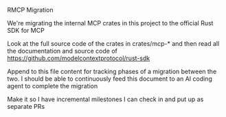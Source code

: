 RMCP Migration

We're migrating the internal MCP crates in this project to the official Rust SDK for MCP

Look at the full source code of the crates in crates/mcp-* and then read all the documentation and source code of https://github.com/modelcontextprotocol/rust-sdk

Append to this file content for tracking phases of a migration between the two. I should be able to continuously feed this document to an AI coding agent to complete the migration

Make it so I have incremental milestones I can check in and put up as separate PRs
